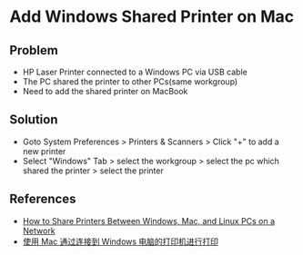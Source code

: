 # Add Windows Shared Printer on Mac

## Problem
* HP Laser Printer connected to a Windows PC via USB cable
* The PC shared the printer to other PCs(same workgroup)
* Need to add the shared printer on MacBook

## Solution
* Goto System Preferences > Printers & Scanners > Click "+" to add a new printer
* Select "Windows" Tab > select the workgroup > select the pc which shared the printer > select the printer

## References
* [How to Share Printers Between Windows, Mac, and Linux PCs on a Network](https://www.howtogeek.com/191323/how-to-share-printers-between-windows-mac-and-linux-pcs-on-a-network/)
* [使用 Mac 通过连接到 Windows 电脑的打印机进行打印](https://support.apple.com/zh-cn/guide/mac-help/mchlp2437/mac)
